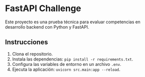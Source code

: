 # FastAPI Challenge

Este proyecto es una prueba técnica para evaluar competencias en desarrollo backend con Python y FastAPI.

## Instrucciones

1. Clona el repositorio.
2. Instala las dependencias: `pip install -r requirements.txt`.
3. Configura las variables de entorno en un archivo `.env`.
4. Ejecuta la aplicación: `uvicorn src.main:app --reload`.